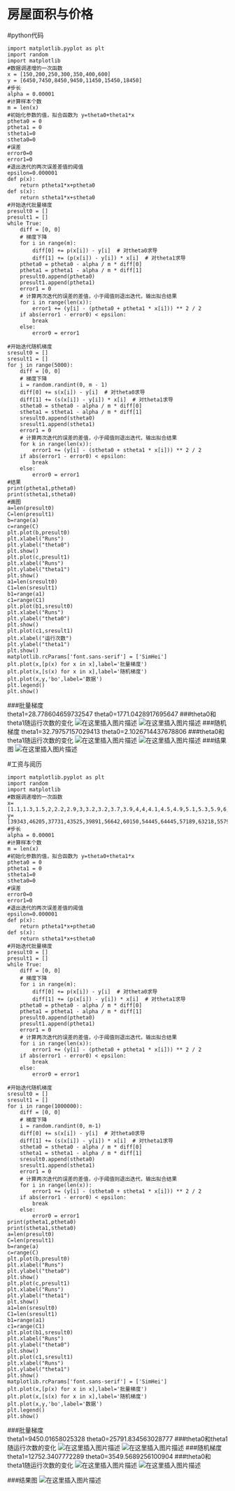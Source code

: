 ﻿# 房屋面积与价格
#python代码
```
import matplotlib.pyplot as plt
import random
import matplotlib
#数据调递增的一次函数
x = [150,200,250,300,350,400,600]
y = [6450,7450,8450,9450,11450,15450,18450]
#步长
alpha = 0.00001
#计算样本个数
m = len(x)
#初始化参数的值，拟合函数为 y=theta0+theta1*x
ptheta0 = 0
ptheta1 = 0
stheta1=0
stheta0=0
#误差
error0=0
error1=0
#退出迭代的两次误差差值的阈值
epsilon=0.000001
def p(x):
    return ptheta1*x+ptheta0
def s(x):
    return stheta1*x+stheta0
#开始迭代批量梯度
presult0 = []
presult1 = []
while True:
    diff = [0, 0]
    # 梯度下降
    for i in range(m):
        diff[0] += p(x[i]) - y[i]  # 对theta0求导
        diff[1] += (p(x[i]) - y[i]) * x[i]  # 对theta1求导
    ptheta0 = ptheta0 - alpha / m * diff[0]
    ptheta1 = ptheta1 - alpha / m * diff[1]
    presult0.append(ptheta0)
    presult1.append(ptheta1)
    error1 = 0
    # 计算两次迭代的误差的差值，小于阈值则退出迭代，输出拟合结果
    for i in range(len(x)):
        error1 += (y[i] - (ptheta0 + ptheta1 * x[i])) ** 2 / 2
    if abs(error1 - error0) < epsilon:
        break
    else:
        error0 = error1

#开始迭代随机梯度
sresult0 = []
sresult1 = []
for j in range(5000):
    diff = [0, 0]
    # 梯度下降
    i = random.randint(0, m - 1)
    diff[0] += s(x[i]) - y[i]  # 对theta0求导
    diff[1] += (s(x[i]) - y[i]) * x[i]  # 对theta1求导
    stheta0 = stheta0 - alpha / m * diff[0]
    stheta1 = stheta1 - alpha / m * diff[1]
    sresult0.append(stheta0)
    sresult1.append(stheta1)
    error1 = 0
    # 计算两次迭代的误差的差值，小于阈值则退出迭代，输出拟合结果
    for k in range(len(x)):
        error1 += (y[i] - (stheta0 + stheta1 * x[i])) ** 2 / 2
    if abs(error1 - error0) < epsilon:
        break
    else:
        error0 = error1
#结果
print(ptheta1,ptheta0)
print(stheta1,stheta0)
#画图
a=len(presult0)
C=len(presult1)
b=range(a)
c=range(C)
plt.plot(b,presult0)
plt.xlabel("Runs")
plt.ylabel("theta0")
plt.show()
plt.plot(c,presult1)
plt.xlabel("Runs")
plt.ylabel("theta1")
plt.show()
a1=len(sresult0)
C1=len(sresult1)
b1=range(a1)
c1=range(C1)
plt.plot(b1,sresult0)
plt.xlabel("Runs")
plt.ylabel("theta0")
plt.show()
plt.plot(c1,sresult1)
plt.xlabel("运行次数")
plt.ylabel("theta1")
plt.show()
matplotlib.rcParams['font.sans-serif'] = ['SimHei']
plt.plot(x,[p(x) for x in x],label='批量梯度')
plt.plot(x,[s(x) for x in x],label='随机梯度')
plt.plot(x,y,'bo',label='数据')
plt.legend()
plt.show()
```
###批量梯度                       
theta1=28.778604659732547
theta0=1771.0428917695647
###theta0和theta1随运行次数的变化
![在这里插入图片描述](https://img-blog.csdnimg.cn/2019072123563444.png?x-oss-process=image/watermark,type_ZmFuZ3poZW5naGVpdGk,shadow_10,text_aHR0cHM6Ly9ibG9nLmNzZG4ubmV0L3FxXzQzOTA0MzA5,size_16,color_FFFFFF,t_70)
![在这里插入图片描述](https://img-blog.csdnimg.cn/20190721235651161.png?x-oss-process=image/watermark,type_ZmFuZ3poZW5naGVpdGk,shadow_10,text_aHR0cHM6Ly9ibG9nLmNzZG4ubmV0L3FxXzQzOTA0MzA5,size_16,color_FFFFFF,t_70)
###随机梯度
theta1=32.79757157029413
theta0=2.1026714437678806
###theta0和theta1随运行次数的变化
![在这里插入图片描述](https://img-blog.csdnimg.cn/20190721235700266.png?x-oss-process=image/watermark,type_ZmFuZ3poZW5naGVpdGk,shadow_10,text_aHR0cHM6Ly9ibG9nLmNzZG4ubmV0L3FxXzQzOTA0MzA5,size_16,color_FFFFFF,t_70)
![在这里插入图片描述](https://img-blog.csdnimg.cn/20190721235709336.png?x-oss-process=image/watermark,type_ZmFuZ3poZW5naGVpdGk,shadow_10,text_aHR0cHM6Ly9ibG9nLmNzZG4ubmV0L3FxXzQzOTA0MzA5,size_16,color_FFFFFF,t_70)
###结果图
![在这里插入图片描述](https://img-blog.csdnimg.cn/20190721235727340.png?x-oss-process=image/watermark,type_ZmFuZ3poZW5naGVpdGk,shadow_10,text_aHR0cHM6Ly9ibG9nLmNzZG4ubmV0L3FxXzQzOTA0MzA5,size_16,color_FFFFFF,t_70)


#工资与阅历
```
import matplotlib.pyplot as plt
import random
import matplotlib
#数据调递增的一次函数
x=[1.1,1.3,1.5,2,2.2,2.9,3,3.2,3.2,3.7,3.9,4,4,4.1,4.5,4.9,5.1,5.3,5.9,6,6.8,7.1,7.9,8.2,8.7,9,9.5,9.6,10.3,10.5]
y=[39343,46205,37731,43525,39891,56642,60150,54445,64445,57189,63218,55794,56957,57081,61111,67938,66029,83088,81363,93940,91738,98273,101302,113812,109431,105582,116969,112635,122391,121872]
#步长
alpha = 0.00001
#计算样本个数
m = len(x)
#初始化参数的值，拟合函数为 y=theta0+theta1*x
ptheta0 = 0
ptheta1 = 0
stheta1=0
stheta0=0
#误差
error0=0
error1=0
#退出迭代的两次误差差值的阈值
epsilon=0.000001
def p(x):
    return ptheta1*x+ptheta0
def s(x):
    return stheta1*x+stheta0
#开始迭代批量梯度
presult0 = []
presult1 = []
while True:
    diff = [0, 0]
    # 梯度下降
    for i in range(m):
        diff[0] += p(x[i]) - y[i]  # 对theta0求导
        diff[1] += (p(x[i]) - y[i]) * x[i]  # 对theta1求导
    ptheta0 = ptheta0 - alpha / m * diff[0]
    ptheta1 = ptheta1 - alpha / m * diff[1]
    presult0.append(ptheta0)
    presult1.append(ptheta1)
    error1 = 0
    # 计算两次迭代的误差的差值，小于阈值则退出迭代，输出拟合结果
    for i in range(len(x)):
        error1 += (y[i] - (ptheta0 + ptheta1 * x[i])) ** 2 / 2
    if abs(error1 - error0) < epsilon:
        break
    else:
        error0 = error1

#开始迭代随机梯度
sresult0 = []
sresult1 = []
for i in range(1000000):
    diff = [0, 0]
    # 梯度下降
    i = random.randint(0, m-1)
    diff[0] += s(x[i]) - y[i]  # 对theta0求导
    diff[1] += (s(x[i]) - y[i]) * x[i]  # 对theta1求导
    stheta0 = stheta0 - alpha / m * diff[0]
    stheta1 = stheta1 - alpha / m * diff[1]
    sresult0.append(stheta0)
    sresult1.append(stheta1)
    error1 = 0
    # 计算两次迭代的误差的差值，小于阈值则退出迭代，输出拟合结果
    for i in range(len(x)):
        error1 += (y[i] - (stheta0 + stheta1 * x[i])) ** 2 / 2
    if abs(error1 - error0) < epsilon:
        break
    else:
        error0 = error1
print(ptheta1,ptheta0)
print(stheta1,stheta0)
a=len(presult0)
C=len(presult1)
b=range(a)
c=range(C)
plt.plot(b,presult0)
plt.xlabel("Runs")
plt.ylabel("theta0")
plt.show()
plt.plot(c,presult1)
plt.xlabel("Runs")
plt.ylabel("theta1")
plt.show()
a1=len(sresult0)
C1=len(sresult1)
b1=range(a1)
c1=range(C1)
plt.plot(b1,sresult0)
plt.xlabel("Runs")
plt.ylabel("theta0")
plt.show()
plt.plot(c1,sresult1)
plt.xlabel("Runs")
plt.ylabel("theta1")
plt.show()
matplotlib.rcParams['font.sans-serif'] = ['SimHei']
plt.plot(x,[p(x) for x in x],label='批量梯度')
plt.plot(x,[s(x) for x in x],label='随机梯度')
plt.plot(x,y,'bo',label='数据')
plt.legend()
plt.show()

```
###批量梯度                       
theta1=9450.01658025328
theta0=25791.834563028777
###theta0和theta1随运行次数的变化
![在这里插入图片描述](https://img-blog.csdnimg.cn/20190721235855786.png?x-oss-process=image/watermark,type_ZmFuZ3poZW5naGVpdGk,shadow_10,text_aHR0cHM6Ly9ibG9nLmNzZG4ubmV0L3FxXzQzOTA0MzA5,size_16,color_FFFFFF,t_70)
![在这里插入图片描述](https://img-blog.csdnimg.cn/20190721235907235.png?x-oss-process=image/watermark,type_ZmFuZ3poZW5naGVpdGk,shadow_10,text_aHR0cHM6Ly9ibG9nLmNzZG4ubmV0L3FxXzQzOTA0MzA5,size_16,color_FFFFFF,t_70)
###随机梯度
theta1=12752.3407772289
theta0=3549.5689256100904
###theta0和theta1随运行次数的变化
![在这里插入图片描述](https://img-blog.csdnimg.cn/20190721235915224.png?x-oss-process=image/watermark,type_ZmFuZ3poZW5naGVpdGk,shadow_10,text_aHR0cHM6Ly9ibG9nLmNzZG4ubmV0L3FxXzQzOTA0MzA5,size_16,color_FFFFFF,t_70)
![在这里插入图片描述](https://img-blog.csdnimg.cn/20190721235922882.png?x-oss-process=image/watermark,type_ZmFuZ3poZW5naGVpdGk,shadow_10,text_aHR0cHM6Ly9ibG9nLmNzZG4ubmV0L3FxXzQzOTA0MzA5,size_16,color_FFFFFF,t_70)



###结果图
![在这里插入图片描述](https://img-blog.csdnimg.cn/201907212359318.png?x-oss-process=image/watermark,type_ZmFuZ3poZW5naGVpdGk,shadow_10,text_aHR0cHM6Ly9ibG9nLmNzZG4ubmV0L3FxXzQzOTA0MzA5,size_16,color_FFFFFF,t_70)





    

    

